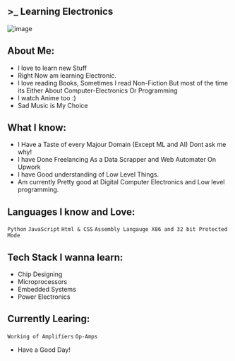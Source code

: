 ## >_ Learning Electronics
![image](https://github.com/Nitch-dev/Nitch-dev/assets/96729153/f9ffb999-bfbf-4246-b0de-f9e4f509540b)



## About Me:
* I love to learn new Stuff
* Right Now am learning Electronic.
* I love reading Books, Sometimes I read Non-Fiction But most of the time its Either About Computer-Electronics Or Programming
* I watch Anime too :)
* Sad Music is My Choice

## What I know:
* I Have a Taste of every Majour Domain (Except ML and AI) Dont ask me why!
* I have Done Freelancing As a Data Scrapper and Web Automater On Upwork
* I have Good understanding of Low Level Things.
* Am currently Pretty good at Digital Computer Electronics and Low level programming.

## Languages I know and Love:

`Python`
`JavaScript`
`Html & CSS`
`Assembly Langauge X86 and 32 bit Protected Mode`


## Tech Stack I wanna learn:

* Chip Designing
* Microprocessors
* Embedded Systems
* Power Electronics 

## Currently Learing:
`Working of Amplifiers`
`Op-Amps`

* Have a Good Day!

